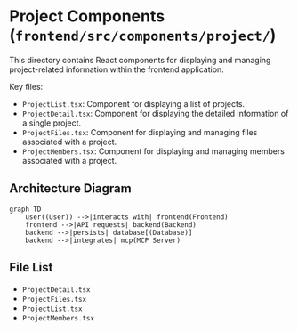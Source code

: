 # Project Components (`frontend/src/components/project/`)

This directory contains React components for displaying and managing project-related information within the frontend application.

Key files:

*   `ProjectList.tsx`: Component for displaying a list of projects.
*   `ProjectDetail.tsx`: Component for displaying the detailed information of a single project.
*   `ProjectFiles.tsx`: Component for displaying and managing files associated with a project.
*   `ProjectMembers.tsx`: Component for displaying and managing members associated with a project.

## Architecture Diagram
```mermaid
graph TD
    user((User)) -->|interacts with| frontend(Frontend)
    frontend -->|API requests| backend(Backend)
    backend -->|persists| database[(Database)]
    backend -->|integrates| mcp(MCP Server)
```

<!-- File List Start -->
## File List

- `ProjectDetail.tsx`
- `ProjectFiles.tsx`
- `ProjectList.tsx`
- `ProjectMembers.tsx`

<!-- File List End -->

